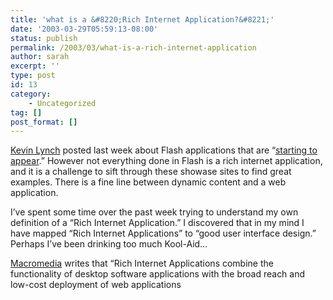 ```yaml
---
title: 'what is a &#8220;Rich Internet Application?&#8221;'
date: '2003-03-29T05:59:13-08:00'
status: publish
permalink: /2003/03/what-is-a-rich-internet-application
author: sarah
excerpt: ''
type: post
id: 13
category:
    - Uncategorized
tag: []
post_format: []
---
```

[Kevin Lynch](http://www.klynch.com/archives/000045.html) posted last week about Flash applications that are “[starting to appear](http://dynamic.macromedia.com/bin/MM/showcase/scripts/showcase_cs_listing_by_query.jsp?product=Flash).” However not everything done in Flash is a rich internet application, and it is a challenge to sift through these showase sites to find great examples. There is a fine line between dynamic content and a web application.

I’ve spent some time over the past week trying to understand my own definition of a “Rich Internet Application.” I discovered that in my mind I have mapped “Rich Internet Applications” to “good user interface design.” Perhaps I’ve been drinking too much Kool-Aid…

[Macromedia](http://www.macromedia.com/resources/business/rich_internet_apps/) writes that “Rich Internet Applications combine the functionality of desktop software applications with the broad reach and low-cost deployment of web applications